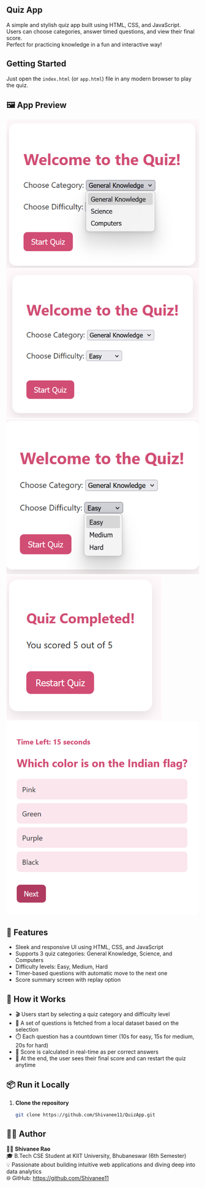 ## Quiz App

A simple and stylish quiz app built using HTML, CSS, and JavaScript.  
Users can choose categories, answer timed questions, and view their final score.  
Perfect for practicing knowledge in a fun and interactive way!


## Getting Started
Just open the `index.html` (or `app.html`) file in any modern browser to play the quiz.

## 🖼️ App Preview
![Screenshot](Screenshot%202025-05-20%20180138.png)
![Screenshot](Screenshot%202025-05-20%20180206.png)
![Screenshot](Screenshot%202025-05-20%20180413.png)
![Screenshot](Screenshot%202025-05-20%20180517.png)
![Screenshot](Screenshot%202025-05-20%20181032.png)

## 🚀 **Features**
- Sleek and responsive UI using HTML, CSS, and JavaScript
- Supports 3 quiz categories: General Knowledge, Science, and Computers
- Difficulty levels: Easy, Medium, Hard
- Timer-based questions with automatic move to the next one
- Score summary screen with replay option

## 🧠 **How it Works**
- 🎬 Users start by selecting a quiz category and difficulty level  
- 🧩 A set of questions is fetched from a local dataset based on the selection  
- ⏱️ Each question has a countdown timer (10s for easy, 15s for medium, 20s for hard)  
- 🧮 Score is calculated in real-time as per correct answers  
- 🏁 At the end, the user sees their final score and can restart the quiz anytime  


## 📦 **Run it Locally**

1. **Clone the repository**  
   ```bash
   git clone https://github.com/Shivanee11/QuizApp.git

## 👩‍💻 **Author**
👩‍💻 **Shivanee Rao**  
🎓 B.Tech CSE Student at KIIT University, Bhubaneswar (6th Semester)  
💡 Passionate about building intuitive web applications and diving deep into data analytics  
🌐 GitHub: https://github.com/Shivanee11
